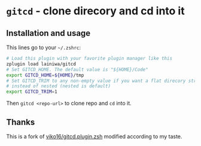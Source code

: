 # `gitcd` - clone direcory and cd into it

## Installation and usage

This lines go to your `~/.zshrc`:
```sh
# Load this plugin with your favorite plugin manager like this
zplugin load lainiwa/gitcd
# Set GITCD_HOME. The default value is "${HOME}/Code"
export GITCD_HOME=${HOME}/tmp
# Set GITCD_TRIM to any non-empty value if you want a flat direcory structure
# instead of nested (nested is default)
export GITCD_TRIM=1
```

Then `gitcd <repo-url>` to clone repo and `cd` into it.

## Thanks
This is a fork of [viko16/gitcd.plugin.zsh](https://github.com/viko16/gitcd.plugin.zsh) modified according to my taste.
